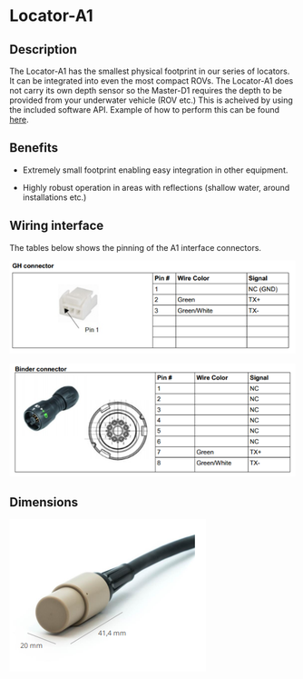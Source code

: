 # Locator-A1

## Description

The Locator-A1 has the smallest physical footprint in our series of locators. It can be integrated into even the most compact ROVs. The Locator-A1 does not carry its own depth sensor so the Master-D1 requires the depth to be provided from your underwater vehicle (ROV etc.) This is acheived by using the included software API.  Example of how to perform this can be found [here](https://waterlinked.github.io/docs/explorer-kit/gui/api/).

## Benefits

* Extremely small footprint enabling easy integration in other equipment.

* Highly robust operation in areas with reflections (shallow water, around installations etc.)

## Wiring interface

The tables below shows the pinning of the A1 interface connectors.

![a1_connector_gh](../img/a1_connector_gh.png)

![a1_connector_binder](../img/a1_connector_binder.png)

## Dimensions

![a1_dimensions](../img/a1_dimensions.png)
